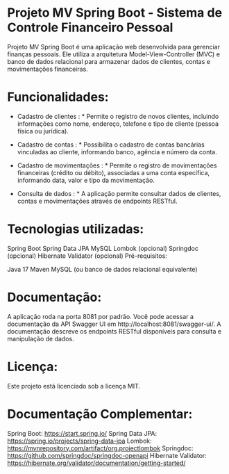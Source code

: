 # Projeto MV Spring Boot - Sistema de Controle Financeiro Pessoal
Projeto MV Spring Boot é uma aplicação web desenvolvida para gerenciar finanças pessoais. Ele utiliza a arquitetura Model-View-Controller (MVC) e banco de dados relacional para armazenar dados de clientes, contas e movimentações financeiras.

# Funcionalidades:

* Cadastro de clientes : * Permite o registro de novos clientes, incluindo informações como nome, endereço, telefone e tipo de cliente (pessoa física ou jurídica).

* Cadastro de contas : * Possibilita o cadastro de contas bancárias vinculadas ao cliente, informando banco, agência e número da conta.
  
* Cadastro de movimentações : * Permite o registro de movimentações financeiras (crédito ou débito), associadas a uma conta específica, informando data, valor e tipo da movimentação.
  
* Consulta de dados : * A aplicação permite consultar dados de clientes, contas e movimentações através de endpoints RESTful.

# Tecnologias utilizadas:

Spring Boot
Spring Data JPA
MySQL
Lombok (opcional)
Springdoc (opcional)
Hibernate Validator (opcional)
Pré-requisitos:

Java 17
Maven
MySQL (ou banco de dados relacional equivalente)

# Documentação:

A aplicação roda na porta 8081 por padrão. Você pode acessar a documentação da API Swagger UI em http://localhost:8081/swagger-ui/. A documentação descreve os endpoints RESTful disponíveis para consulta e manipulação de dados.

# Licença:

Este projeto está licenciado sob a licença MIT.

# Documentação Complementar:

Spring Boot: https://start.spring.io/
Spring Data JPA: https://spring.io/projects/spring-data-jpa
Lombok: https://mvnrepository.com/artifact/org.projectlombok
Springdoc: https://github.com/springdoc/springdoc-openapi
Hibernate Validator: https://hibernate.org/validator/documentation/getting-started/

